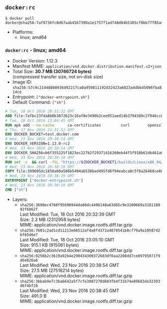 ## `docker:rc`

```console
$ docker pull docker@sha256:7af8736fc0d67aab4567390a1e1757f1ad740d84b5385cf8bb77f85a4b65ad5b
```

-	Platforms:
	-	linux; amd64

### `docker:rc` - linux; amd64

-	Docker Version: 1.12.3
-	Manifest MIME: `application/vnd.docker.distribution.manifest.v2+json`
-	Total Size: **30.7 MB (30746724 bytes)**  
	(compressed transfer size, not on-disk size)
-	Image ID: `sha256:57c9c214488b0936d92217ca0a959811192d32423a6023a4dbb45096fba814ce`
-	Entrypoint: `["docker-entrypoint.sh"]`
-	Default Command: `["sh"]`

```dockerfile
# Tue, 18 Oct 2016 20:31:22 GMT
ADD file:7afbc23fda8b0b3872623c16af8e3490b2cee951aed14b3794389c2f946cc8c7 in / 
# Tue, 18 Oct 2016 23:04:45 GMT
RUN apk add --no-cache 		ca-certificates 		curl 		openssl
# Thu, 17 Nov 2016 21:31:52 GMT
ENV DOCKER_BUCKET=test.docker.com
# Wed, 23 Nov 2016 20:38:14 GMT
ENV DOCKER_VERSION=1.13.0-rc2
# Wed, 23 Nov 2016 20:38:14 GMT
ENV DOCKER_SHA256=b6f355225f1823ec227b2f29371416260eb44f5f918b62db461a6b89aa805292
# Wed, 23 Nov 2016 20:38:18 GMT
RUN set -x 	&& curl -fSL "https://${DOCKER_BUCKET}/builds/Linux/x86_64/docker-${DOCKER_VERSION}.tgz" -o docker.tgz 	&& echo "${DOCKER_SHA256} *docker.tgz" | sha256sum -c - 	&& tar -xzvf docker.tgz 	&& mv docker/* /usr/local/bin/ 	&& rmdir docker 	&& rm docker.tgz 	&& docker -v
# Wed, 23 Nov 2016 20:38:19 GMT
COPY file:399605dc1850a60a586b5494ab538bad495fd6f94eabca0c5f8a26468ce6030f in /usr/local/bin/ 
# Wed, 23 Nov 2016 20:38:19 GMT
ENTRYPOINT ["docker-entrypoint.sh"]
# Wed, 23 Nov 2016 20:38:19 GMT
CMD ["sh"]
```

-	Layers:
	-	`sha256:3690ec4760f95690944da86dc4496148a63d85c9e3100669a318110092f6862f`  
		Last Modified: Tue, 18 Oct 2016 20:32:39 GMT  
		Size: 2.3 MB (2312958 bytes)  
		MIME: application/vnd.docker.image.rootfs.diff.tar.gzip
	-	`sha256:7601c2ad1cd11213e66512af4a8f4372a4870541b8cf79a9a1058742bf65d6e7`  
		Last Modified: Tue, 18 Oct 2016 23:05:10 GMT  
		Size: 915.1 KB (915061 bytes)  
		MIME: application/vnd.docker.image.rootfs.diff.tar.gzip
	-	`sha256:0256b2c3619a92b4e290434300372683df0aa2208dd7ce09795071f9d6e826a6`  
		Last Modified: Wed, 23 Nov 2016 20:38:54 GMT  
		Size: 27.5 MB (27518214 bytes)  
		MIME: application/vnd.docker.image.rootfs.diff.tar.gzip
	-	`sha256:3bbab9e7c3ba6642a5f7cfe3087270d603fb4f31b74e89683de32393d6f4bf28`  
		Last Modified: Wed, 23 Nov 2016 20:38:45 GMT  
		Size: 491.0 B  
		MIME: application/vnd.docker.image.rootfs.diff.tar.gzip
